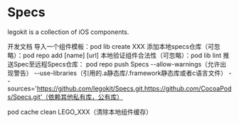# Specs
legokit is a collection of iOS components.

开发文档
导入一个组件模板：pod lib create XXX
添加本地specs仓库（可忽略）：pod repo add [name] [url] 
本地验证组件合法性（可忽略）：pod lib lint
推送Spec至远程Specs仓库：
pod repo push Specs
--allow-warnings（允许出现警告）
--use-libraries（引用的.a静态库/.framework静态库或者c语言文件）
--sources='https://github.com/legokit/Specs.git,https://github.com/CocoaPods/Specs.git’（依赖其他私有库，公有库）

pod cache clean LEGO_XXX（清除本地组件缓存）
